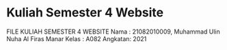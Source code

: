 # Kuliah Semester 4 Website
 FILE KULIAH SEMESTER 4 WEBSITE
 Nama    : 21082010009, Muhammad Ulin Nuha Al Firas Manar
 Kelas   : A082
 Angkatan: 2021
